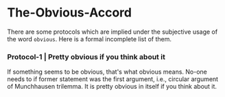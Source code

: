 # The-Obvious-Accord
There are some protocols which are implied under the subjective usage of the word `obvious`. Here is a formal incomplete list of them.

### Protocol-1 | Pretty obvious if you think about it
If something seems to be obvious, that's what obvious means. No-one needs to if former statement was the first argument, i.e., circular argument of Munchhausen trilemma. It is pretty obvious in itself if you think about it.

 

